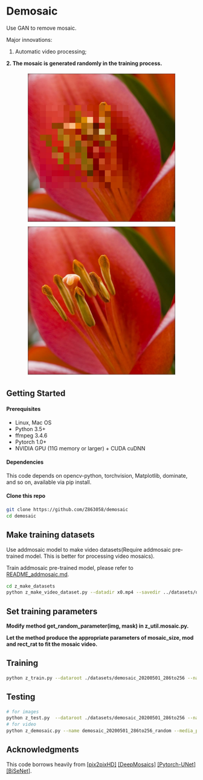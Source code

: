 # Demosaic
Use GAN to remove mosaic.

Major innovations:

1. Automatic video processing;

**2. The mosaic is generated randomly in the training process.**

<div align="center">
  <img src='./imgs/f_mosaic.jpg' width='400'/>
  <img src='./imgs/f_demosaic.jpg' width='400'/>
</div>

## Getting Started
#### Prerequisites
  - Linux, Mac OS
  - Python 3.5+
  - ffmpeg 3.4.6
  - Pytorch 1.0+
  - NVIDIA GPU (11G memory or larger) + CUDA cuDNN
#### Dependencies
This code depends on opencv-python, torchvision, Matplotlib, dominate, and so on, available via pip install.
#### Clone this repo
```bash
git clone https://github.com/Z863058/demosaic
cd demosaic
```
## Make training datasets
Use addmosaic model to make video datasets(Require addmosaic pre-trained model. This is better for processing video mosaics).

Train addmosaic pre-trained model, please refer to [README_addmosaic.md](./README_addmosaic.md).

```bash
cd z_make_datasets
python z_make_video_dataset.py --datadir x0.mp4 --savedir ../datasets/demosaic
```
## Set training parameters

**Modify method get_random_parameter(img, mask) in z_util.mosaic.py.**

**Let the method produce the appropriate parameters of mosaic_size, mod and rect_rat to fit the mosaic video.**

## Training
```bash
python z_train.py --dataroot ./datasets/demosaic_20200501_286to256 --name demosaic_20200501_286to256_random --loadSize 286 --fineSize 256 --resize_or_crop crop --label_nc 0 --no_instance --niter 100 --niter_decay 100 --tf_log --gpu_ids 1 --continue_train
```
## Testing
```bash
# for images
python z_test.py  --dataroot ./datasets/demosaic_20200501_286to256 --name demosaic_20200501_286to256_random --loadSize 256 --fineSize 256 --label_nc 0 --no_instance --gpu_ids 0
# for video
python z_demosaic.py --name demosaic_20200501_286to256_random --media_path x.mp4
```
## Acknowledgments
This code borrows heavily from [[pix2pixHD]](https://github.com/NVIDIA/pix2pixHD) [[DeepMosaics]](https://github.com/HypoX64/DeepMosaics.git) [[Pytorch-UNet]](https://github.com/milesial/Pytorch-UNet) [[BiSeNet]](https://github.com/ooooverflow/BiSeNet).

